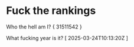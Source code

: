 # Fuck the rankings

Who the hell am I?
{ 31511542 }

What fucking year is it?
[ 2025-03-24T10:13:20Z ]
